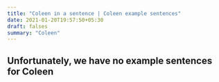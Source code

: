 ```yaml
---
title: "Coleen in a sentence | Coleen example sentences"
date: 2021-01-20T19:57:50+05:30
draft: falses
summary: "Coleen"
---
```

## Unfortunately, we have no example sentences for Coleen                 
